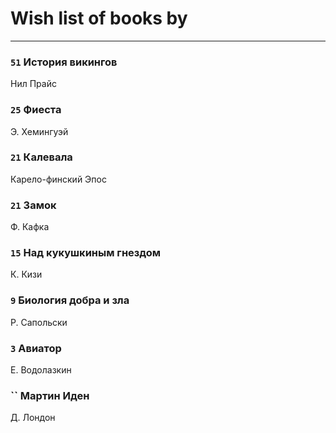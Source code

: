 # Wish list of books by [](https://plus.google.com/u/0/107756383717359753203/)
---

### `51` История викингов
Нил Прайс

### `25` Фиеста
Э. Хемингуэй

### `21` Калевала
Карело-финский Эпос

### `21` Замок
Ф. Кафка

### `15` Над кукушкиным гнездом
К. Кизи

### `9` Биология добра и зла
Р. Сапольски

### `3` Авиатор
Е. Водолазкин

### `` Мартин Иден
Д. Лондон

